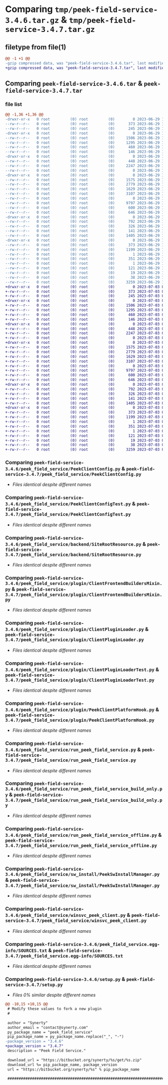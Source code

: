 # Comparing `tmp/peek-field-service-3.4.6.tar.gz` & `tmp/peek-field-service-3.4.7.tar.gz`

## filetype from file(1)

```diff
@@ -1 +1 @@
-gzip compressed data, was "peek-field-service-3.4.6.tar", last modified: Thu Jun 29 10:20:44 2023, max compression
+gzip compressed data, was "peek-field-service-3.4.7.tar", last modified: Mon Jul  3 08:33:34 2023, max compression
```

## Comparing `peek-field-service-3.4.6.tar` & `peek-field-service-3.4.7.tar`

### file list

```diff
@@ -1,36 +1,36 @@
-drwxr-xr-x   0 root         (0) root         (0)        0 2023-06-29 10:20:44.240447 peek-field-service-3.4.6/
--rw-r--r--   0 root         (0) root         (0)      373 2023-06-29 10:20:44.240447 peek-field-service-3.4.6/PKG-INFO
--rw-r--r--   0 root         (0) root         (0)      245 2023-06-29 10:19:15.000000 peek-field-service-3.4.6/README.rst
-drwxr-xr-x   0 root         (0) root         (0)        0 2023-06-29 10:20:44.239447 peek-field-service-3.4.6/peek_field_service/
--rw-r--r--   0 root         (0) root         (0)     1506 2023-06-29 10:19:15.000000 peek-field-service-3.4.6/peek_field_service/PeekClientConfig.py
--rw-r--r--   0 root         (0) root         (0)     1295 2023-06-29 10:19:15.000000 peek-field-service-3.4.6/peek_field_service/PeekClientConfigTest.py
--rw-r--r--   0 root         (0) root         (0)      460 2023-06-29 10:19:15.000000 peek-field-service-3.4.6/peek_field_service/PlatformDependencyTest.py
--rw-r--r--   0 root         (0) root         (0)      146 2023-06-29 10:20:44.000000 peek-field-service-3.4.6/peek_field_service/__init__.py
-drwxr-xr-x   0 root         (0) root         (0)        0 2023-06-29 10:20:44.240447 peek-field-service-3.4.6/peek_field_service/backend/
--rw-r--r--   0 root         (0) root         (0)      448 2023-06-29 10:19:15.000000 peek-field-service-3.4.6/peek_field_service/backend/ClientObservable.py
--rw-r--r--   0 root         (0) root         (0)     2247 2023-06-29 10:19:15.000000 peek-field-service-3.4.6/peek_field_service/backend/SiteRootResource.py
--rw-r--r--   0 root         (0) root         (0)        0 2023-06-29 10:19:15.000000 peek-field-service-3.4.6/peek_field_service/backend/__init__.py
-drwxr-xr-x   0 root         (0) root         (0)        0 2023-06-29 10:20:44.240447 peek-field-service-3.4.6/peek_field_service/plugin/
--rw-r--r--   0 root         (0) root         (0)     1575 2023-06-29 10:19:15.000000 peek-field-service-3.4.6/peek_field_service/plugin/ClientFrontendBuildersMixin.py
--rw-r--r--   0 root         (0) root         (0)     2779 2023-06-29 10:19:15.000000 peek-field-service-3.4.6/peek_field_service/plugin/ClientPluginLoader.py
--rw-r--r--   0 root         (0) root         (0)     1629 2023-06-29 10:19:15.000000 peek-field-service-3.4.6/peek_field_service/plugin/ClientPluginLoaderTest.py
--rw-r--r--   0 root         (0) root         (0)     3107 2023-06-29 10:19:15.000000 peek-field-service-3.4.6/peek_field_service/plugin/PeekClientPlatformHook.py
--rw-r--r--   0 root         (0) root         (0)        0 2023-06-29 10:19:15.000000 peek-field-service-3.4.6/peek_field_service/plugin/__init__.py
--rw-r--r--   0 root         (0) root         (0)     9797 2023-06-29 10:19:15.000000 peek-field-service-3.4.6/peek_field_service/run_peek_field_service.py
--rw-r--r--   0 root         (0) root         (0)      600 2023-06-29 10:19:15.000000 peek-field-service-3.4.6/peek_field_service/run_peek_field_service_build_only.py
--rw-r--r--   0 root         (0) root         (0)      646 2023-06-29 10:19:15.000000 peek-field-service-3.4.6/peek_field_service/run_peek_field_service_offline.py
-drwxr-xr-x   0 root         (0) root         (0)        0 2023-06-29 10:20:44.240447 peek-field-service-3.4.6/peek_field_service/sw_install/
--rw-r--r--   0 root         (0) root         (0)      792 2023-06-29 10:19:15.000000 peek-field-service-3.4.6/peek_field_service/sw_install/PeekSwInstallManager.py
--rw-r--r--   0 root         (0) root         (0)      326 2023-06-29 10:19:15.000000 peek-field-service-3.4.6/peek_field_service/sw_install/PluginSwInstallManager.py
--rw-r--r--   0 root         (0) root         (0)      141 2023-06-29 10:19:15.000000 peek-field-service-3.4.6/peek_field_service/sw_install/__init__.py
--rw-r--r--   0 root         (0) root         (0)     1405 2023-06-29 10:19:15.000000 peek-field-service-3.4.6/peek_field_service/winsvc_peek_client.py
-drwxr-xr-x   0 root         (0) root         (0)        0 2023-06-29 10:20:44.240447 peek-field-service-3.4.6/peek_field_service.egg-info/
--rw-r--r--   0 root         (0) root         (0)      373 2023-06-29 10:20:44.000000 peek-field-service-3.4.6/peek_field_service.egg-info/PKG-INFO
--rw-r--r--   0 root         (0) root         (0)     1199 2023-06-29 10:20:44.000000 peek-field-service-3.4.6/peek_field_service.egg-info/SOURCES.txt
--rw-r--r--   0 root         (0) root         (0)        1 2023-06-29 10:20:44.000000 peek-field-service-3.4.6/peek_field_service.egg-info/dependency_links.txt
--rw-r--r--   0 root         (0) root         (0)      351 2023-06-29 10:20:44.000000 peek-field-service-3.4.6/peek_field_service.egg-info/entry_points.txt
--rw-r--r--   0 root         (0) root         (0)        1 2023-06-29 10:20:44.000000 peek-field-service-3.4.6/peek_field_service.egg-info/not-zip-safe
--rw-r--r--   0 root         (0) root         (0)      121 2023-06-29 10:20:44.000000 peek-field-service-3.4.6/peek_field_service.egg-info/requires.txt
--rw-r--r--   0 root         (0) root         (0)       19 2023-06-29 10:20:44.000000 peek-field-service-3.4.6/peek_field_service.egg-info/top_level.txt
--rw-r--r--   0 root         (0) root         (0)       38 2023-06-29 10:20:44.240447 peek-field-service-3.4.6/setup.cfg
--rw-r--r--   0 root         (0) root         (0)     3259 2023-06-29 10:20:44.000000 peek-field-service-3.4.6/setup.py
+drwxr-xr-x   0 root         (0) root         (0)        0 2023-07-03 08:33:34.931205 peek-field-service-3.4.7/
+-rw-r--r--   0 root         (0) root         (0)      373 2023-07-03 08:33:34.931205 peek-field-service-3.4.7/PKG-INFO
+-rw-r--r--   0 root         (0) root         (0)      245 2023-07-03 08:32:05.000000 peek-field-service-3.4.7/README.rst
+drwxr-xr-x   0 root         (0) root         (0)        0 2023-07-03 08:33:34.930205 peek-field-service-3.4.7/peek_field_service/
+-rw-r--r--   0 root         (0) root         (0)     1506 2023-07-03 08:32:05.000000 peek-field-service-3.4.7/peek_field_service/PeekClientConfig.py
+-rw-r--r--   0 root         (0) root         (0)     1295 2023-07-03 08:32:05.000000 peek-field-service-3.4.7/peek_field_service/PeekClientConfigTest.py
+-rw-r--r--   0 root         (0) root         (0)      460 2023-07-03 08:32:05.000000 peek-field-service-3.4.7/peek_field_service/PlatformDependencyTest.py
+-rw-r--r--   0 root         (0) root         (0)      146 2023-07-03 08:33:34.000000 peek-field-service-3.4.7/peek_field_service/__init__.py
+drwxr-xr-x   0 root         (0) root         (0)        0 2023-07-03 08:33:34.931205 peek-field-service-3.4.7/peek_field_service/backend/
+-rw-r--r--   0 root         (0) root         (0)      448 2023-07-03 08:32:05.000000 peek-field-service-3.4.7/peek_field_service/backend/ClientObservable.py
+-rw-r--r--   0 root         (0) root         (0)     2247 2023-07-03 08:32:05.000000 peek-field-service-3.4.7/peek_field_service/backend/SiteRootResource.py
+-rw-r--r--   0 root         (0) root         (0)        0 2023-07-03 08:32:05.000000 peek-field-service-3.4.7/peek_field_service/backend/__init__.py
+drwxr-xr-x   0 root         (0) root         (0)        0 2023-07-03 08:33:34.931205 peek-field-service-3.4.7/peek_field_service/plugin/
+-rw-r--r--   0 root         (0) root         (0)     1575 2023-07-03 08:32:05.000000 peek-field-service-3.4.7/peek_field_service/plugin/ClientFrontendBuildersMixin.py
+-rw-r--r--   0 root         (0) root         (0)     2779 2023-07-03 08:32:05.000000 peek-field-service-3.4.7/peek_field_service/plugin/ClientPluginLoader.py
+-rw-r--r--   0 root         (0) root         (0)     1629 2023-07-03 08:32:05.000000 peek-field-service-3.4.7/peek_field_service/plugin/ClientPluginLoaderTest.py
+-rw-r--r--   0 root         (0) root         (0)     3107 2023-07-03 08:32:05.000000 peek-field-service-3.4.7/peek_field_service/plugin/PeekClientPlatformHook.py
+-rw-r--r--   0 root         (0) root         (0)        0 2023-07-03 08:32:05.000000 peek-field-service-3.4.7/peek_field_service/plugin/__init__.py
+-rw-r--r--   0 root         (0) root         (0)     9797 2023-07-03 08:32:05.000000 peek-field-service-3.4.7/peek_field_service/run_peek_field_service.py
+-rw-r--r--   0 root         (0) root         (0)      600 2023-07-03 08:32:05.000000 peek-field-service-3.4.7/peek_field_service/run_peek_field_service_build_only.py
+-rw-r--r--   0 root         (0) root         (0)      646 2023-07-03 08:32:05.000000 peek-field-service-3.4.7/peek_field_service/run_peek_field_service_offline.py
+drwxr-xr-x   0 root         (0) root         (0)        0 2023-07-03 08:33:34.931205 peek-field-service-3.4.7/peek_field_service/sw_install/
+-rw-r--r--   0 root         (0) root         (0)      792 2023-07-03 08:32:05.000000 peek-field-service-3.4.7/peek_field_service/sw_install/PeekSwInstallManager.py
+-rw-r--r--   0 root         (0) root         (0)      326 2023-07-03 08:32:05.000000 peek-field-service-3.4.7/peek_field_service/sw_install/PluginSwInstallManager.py
+-rw-r--r--   0 root         (0) root         (0)      141 2023-07-03 08:32:05.000000 peek-field-service-3.4.7/peek_field_service/sw_install/__init__.py
+-rw-r--r--   0 root         (0) root         (0)     1405 2023-07-03 08:32:05.000000 peek-field-service-3.4.7/peek_field_service/winsvc_peek_client.py
+drwxr-xr-x   0 root         (0) root         (0)        0 2023-07-03 08:33:34.930205 peek-field-service-3.4.7/peek_field_service.egg-info/
+-rw-r--r--   0 root         (0) root         (0)      373 2023-07-03 08:33:34.000000 peek-field-service-3.4.7/peek_field_service.egg-info/PKG-INFO
+-rw-r--r--   0 root         (0) root         (0)     1199 2023-07-03 08:33:34.000000 peek-field-service-3.4.7/peek_field_service.egg-info/SOURCES.txt
+-rw-r--r--   0 root         (0) root         (0)        1 2023-07-03 08:33:34.000000 peek-field-service-3.4.7/peek_field_service.egg-info/dependency_links.txt
+-rw-r--r--   0 root         (0) root         (0)      351 2023-07-03 08:33:34.000000 peek-field-service-3.4.7/peek_field_service.egg-info/entry_points.txt
+-rw-r--r--   0 root         (0) root         (0)        1 2023-07-03 08:33:34.000000 peek-field-service-3.4.7/peek_field_service.egg-info/not-zip-safe
+-rw-r--r--   0 root         (0) root         (0)      121 2023-07-03 08:33:34.000000 peek-field-service-3.4.7/peek_field_service.egg-info/requires.txt
+-rw-r--r--   0 root         (0) root         (0)       19 2023-07-03 08:33:34.000000 peek-field-service-3.4.7/peek_field_service.egg-info/top_level.txt
+-rw-r--r--   0 root         (0) root         (0)       38 2023-07-03 08:33:34.931205 peek-field-service-3.4.7/setup.cfg
+-rw-r--r--   0 root         (0) root         (0)     3259 2023-07-03 08:33:34.000000 peek-field-service-3.4.7/setup.py
```

### Comparing `peek-field-service-3.4.6/peek_field_service/PeekClientConfig.py` & `peek-field-service-3.4.7/peek_field_service/PeekClientConfig.py`

 * *Files identical despite different names*

### Comparing `peek-field-service-3.4.6/peek_field_service/PeekClientConfigTest.py` & `peek-field-service-3.4.7/peek_field_service/PeekClientConfigTest.py`

 * *Files identical despite different names*

### Comparing `peek-field-service-3.4.6/peek_field_service/backend/SiteRootResource.py` & `peek-field-service-3.4.7/peek_field_service/backend/SiteRootResource.py`

 * *Files identical despite different names*

### Comparing `peek-field-service-3.4.6/peek_field_service/plugin/ClientFrontendBuildersMixin.py` & `peek-field-service-3.4.7/peek_field_service/plugin/ClientFrontendBuildersMixin.py`

 * *Files identical despite different names*

### Comparing `peek-field-service-3.4.6/peek_field_service/plugin/ClientPluginLoader.py` & `peek-field-service-3.4.7/peek_field_service/plugin/ClientPluginLoader.py`

 * *Files identical despite different names*

### Comparing `peek-field-service-3.4.6/peek_field_service/plugin/ClientPluginLoaderTest.py` & `peek-field-service-3.4.7/peek_field_service/plugin/ClientPluginLoaderTest.py`

 * *Files identical despite different names*

### Comparing `peek-field-service-3.4.6/peek_field_service/plugin/PeekClientPlatformHook.py` & `peek-field-service-3.4.7/peek_field_service/plugin/PeekClientPlatformHook.py`

 * *Files identical despite different names*

### Comparing `peek-field-service-3.4.6/peek_field_service/run_peek_field_service.py` & `peek-field-service-3.4.7/peek_field_service/run_peek_field_service.py`

 * *Files identical despite different names*

### Comparing `peek-field-service-3.4.6/peek_field_service/run_peek_field_service_build_only.py` & `peek-field-service-3.4.7/peek_field_service/run_peek_field_service_build_only.py`

 * *Files identical despite different names*

### Comparing `peek-field-service-3.4.6/peek_field_service/run_peek_field_service_offline.py` & `peek-field-service-3.4.7/peek_field_service/run_peek_field_service_offline.py`

 * *Files identical despite different names*

### Comparing `peek-field-service-3.4.6/peek_field_service/sw_install/PeekSwInstallManager.py` & `peek-field-service-3.4.7/peek_field_service/sw_install/PeekSwInstallManager.py`

 * *Files identical despite different names*

### Comparing `peek-field-service-3.4.6/peek_field_service/winsvc_peek_client.py` & `peek-field-service-3.4.7/peek_field_service/winsvc_peek_client.py`

 * *Files identical despite different names*

### Comparing `peek-field-service-3.4.6/peek_field_service.egg-info/SOURCES.txt` & `peek-field-service-3.4.7/peek_field_service.egg-info/SOURCES.txt`

 * *Files identical despite different names*

### Comparing `peek-field-service-3.4.6/setup.py` & `peek-field-service-3.4.7/setup.py`

 * *Files 0% similar despite different names*

```diff
@@ -10,15 +10,15 @@
 # Modify these values to fork a new plugin
 #
 
 author = "Synerty"
 author_email = "contact@synerty.com"
 py_package_name = "peek_field_service"
 pip_package_name = py_package_name.replace("_", "-")
-package_version = "3.4.6"
+package_version = "3.4.7"
 description = "Peek Field Service."
 
 download_url = "https://bitbucket.org/synerty/%s/get/%s.zip"
 download_url %= pip_package_name, package_version
 url = "https://bitbucket.org/synerty/%s" % pip_package_name
 
 ###############################################################################
```

